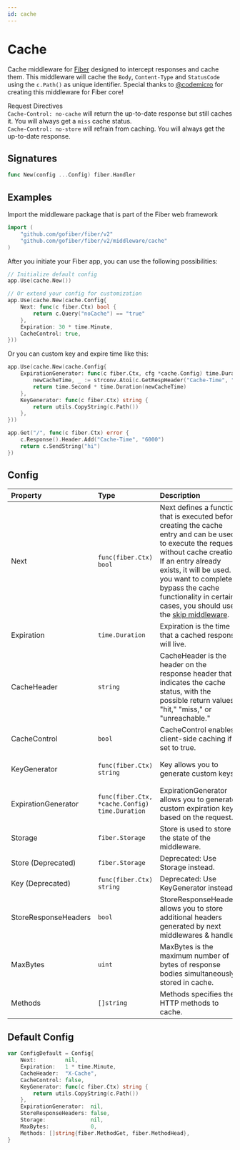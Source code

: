 ```yaml
---
id: cache
---
```


# Cache

Cache middleware for [Fiber](https://github.com/gofiber/fiber) designed to intercept responses and cache them. This middleware will cache the `Body`, `Content-Type` and `StatusCode` using the `c.Path()` as unique identifier. Special thanks to [@codemicro](https://github.com/codemicro/fiber-cache) for creating this middleware for Fiber core!

Request Directives<br />
`Cache-Control: no-cache` will return the up-to-date response but still caches it. You will always get a `miss` cache status.<br />
`Cache-Control: no-store` will refrain from caching. You will always get the up-to-date response.

## Signatures

```go
func New(config ...Config) fiber.Handler
```

## Examples

Import the middleware package that is part of the Fiber web framework

```go
import (
    "github.com/gofiber/fiber/v2"
    "github.com/gofiber/fiber/v2/middleware/cache"
)
```

After you initiate your Fiber app, you can use the following possibilities:

```go
// Initialize default config
app.Use(cache.New())

// Or extend your config for customization
app.Use(cache.New(cache.Config{
    Next: func(c fiber.Ctx) bool {
        return c.Query("noCache") == "true"
    },
    Expiration: 30 * time.Minute,
    CacheControl: true,
}))
```

Or you can custom key and expire time like this:

```go
app.Use(cache.New(cache.Config{
    ExpirationGenerator: func(c fiber.Ctx, cfg *cache.Config) time.Duration {
        newCacheTime, _ := strconv.Atoi(c.GetRespHeader("Cache-Time", "600"))
        return time.Second * time.Duration(newCacheTime)
    },
    KeyGenerator: func(c fiber.Ctx) string {
		return utils.CopyString(c.Path())
    },
}))

app.Get("/", func(c fiber.Ctx) error {
    c.Response().Header.Add("Cache-Time", "6000")
    return c.SendString("hi")
})
```

## Config

| Property             | Type                                            | Description                                                                                                                                                                                                                                                                                                      | Default                                                           |
|:---------------------|:------------------------------------------------|:-----------------------------------------------------------------------------------------------------------------------------------------------------------------------------------------------------------------------------------------------------------------------------------------------------------------|:------------------------------------------------------------------|
| Next                 | `func(fiber.Ctx) bool`                         | Next defines a function that is executed before creating the cache entry and can be used to execute the request without cache creation. If an entry already exists, it will be used. If you want to completely bypass the cache functionality in certain cases, you should use the [skip middleware](./skip.md). | `nil`                                                             |
| Expiration           | `time.Duration`                                 | Expiration is the time that a cached response will live.                                                                                                                                                                                                                                                         | `1 * time.Minute`                                                 |
| CacheHeader          | `string`                                        | CacheHeader is the header on the response header that indicates the cache status, with the possible return values "hit," "miss," or "unreachable."                                                                                                                                                               | `X-Cache`                                                         |
| CacheControl         | `bool`                                          | CacheControl enables client-side caching if set to true.                                                                                                                                                                                                                                                         | `false`                                                           |
| KeyGenerator         | `func(fiber.Ctx) string`                       | Key allows you to generate custom keys.                                                                                                                                                                                                                                                                          | `func(c fiber.Ctx) string { return utils.CopyString(c.Path()) }` |
| ExpirationGenerator  | `func(fiber.Ctx, *cache.Config) time.Duration` | ExpirationGenerator allows you to generate custom expiration keys based on the request.                                                                                                                                                                                                                          | `nil`                                                             |
| Storage              | `fiber.Storage`                                 | Store is used to store the state of the middleware.                                                                                                                                                                                                                                                              | In-memory store                                                   |
| Store (Deprecated)   | `fiber.Storage`                                 | Deprecated: Use Storage instead.                                                                                                                                                                                                                                                                                 | In-memory store                                                   |
| Key (Deprecated)     | `func(fiber.Ctx) string`                       | Deprecated: Use KeyGenerator instead.                                                                                                                                                                                                                                                                            | `nil`                                                             |
| StoreResponseHeaders | `bool`                                          | StoreResponseHeaders allows you to store additional headers generated by next middlewares & handler.                                                                                                                                                                                                             | `false`                                                           |
| MaxBytes             | `uint`                                          | MaxBytes is the maximum number of bytes of response bodies simultaneously stored in cache.                                                                                                                                                                                                                       | `0` (No limit)                                                    |
| Methods              | `[]string`                                      | Methods specifies the HTTP methods to cache.                                                                                                                                                                                                                                                                     | `[]string{fiber.MethodGet, fiber.MethodHead}`                     |

## Default Config

```go
var ConfigDefault = Config{
    Next:         nil,
    Expiration:   1 * time.Minute,
	CacheHeader:  "X-Cache",
    CacheControl: false,
    KeyGenerator: func(c fiber.Ctx) string {
        return utils.CopyString(c.Path())
    },
    ExpirationGenerator:  nil,
    StoreResponseHeaders: false,
    Storage:              nil,
    MaxBytes:             0,
    Methods: []string{fiber.MethodGet, fiber.MethodHead},
}
```
